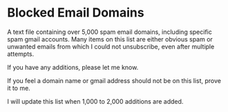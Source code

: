 # Blocked Email Domains
A text file containing over 5,000 spam email domains, including specific spam gmail accounts.  Many items on this list are either obvious spam or unwanted emails from which I could not unsubscribe, even after multiple attempts.

If you have any additions, please let me know.

If you feel a domain name or gmail address should not be on this list, prove it to me.

I will update this list when 1,000 to 2,000 additions are added.
